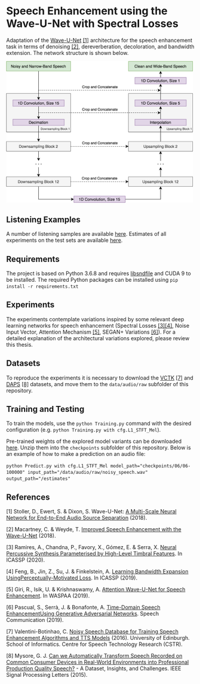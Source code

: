 # Speech Enhancement using the Wave-U-Net with Spectral Losses
Adaptation of the [Wave-U-Net](https://github.com/f90/Wave-U-Net) [[1]](#1) architecture for the speech enhancement task in terms of denoising [[2]](#2), dereverberation, decoloration, and bandwidth extension. The network structure is shown below.

<img src="./Wave-U-Net - Denoising + BWE.png" width="500">

## Listening Examples
A number of listening samples are available [here](https://jdavibedoya.github.io/SE_Wave-U-Net/). Estimates of all experiments on the test sets are available [here](https://drive.google.com/drive/folders/1MDjLUiYXRyHlWZUkw-YUI_d4jx4sSwG0?usp=sharing).

## Requirements
The project is based on Python 3.6.8 and requires [libsndfile](http://mega-nerd.com/libsndfile/) and CUDA 9 to be installed. The required Python packages can be installed using ``pip install -r requirements.txt``

## Experiments 
The experiments contemplate variations inspired by some relevant deep learning networks for speech enhancement (Spectral Losses [[3]](#3)[[4]](#4), Noise Input Vector, Attention Mechanism [[5]](#5), SEGAN+ Variations [[6]](#6)). For a detailed explanation of the architectural variations explored, please review this thesis.

## Datasets
To reproduce the experiments it is necessary to download the [VCTK](http://datashare.is.ed.ac.uk/handle/10283/1942) [[7]](#7) and [DAPS](https://archive.org/details/daps_dataset) [[8]](#8) datasets, and move them to the `data/audio/raw` subfolder of this repository.

## Training and Testing
To train the models, use the ``python Training.py`` command with the desired configuration (e.g. ``python Training.py with cfg.L1_STFT_Mel``). 

Pre-trained weights of the explored model variants can be downloaded [here](https://drive.google.com/drive/folders/1x9cqSX7gsjd7IMxBexk-Pb0nCe7LaRy0?usp=sharing). Unzip them into the `checkpoints` subfolder of this repository. Below is an example of how to make a prediction on an audio file: 

``python Predict.py with cfg.L1_STFT_Mel model_path="checkpoints/06/06-100000" input_path="/data/audio/raw/noisy_speech.wav" output_path="/estimates"``

## References 
<a name="1"></a> [1] Stoller, D., Ewert, S. & Dixon, S. Wave-U-Net: [A Multi-Scale Neural Network for End-to-End Audio Source Separation](https://arxiv.org/abs/1806.03185) (2018).

<a name="2"></a> [2] Macartney, C. & Weyde, T. [Improved Speech Enhancement with the Wave-U-Net](https://arxiv.org/abs/1811.11307) (2018).

<a name="3"></a> [3] Ramires, A., Chandna, P., Favory, X., Gómez, E. & Serra, X. [Neural Percussive Synthesis Parameterised by High-Level Timbral Features](https://ieeexplore.ieee.org/abstract/document/9053128). In ICASSP (2020).

<a name="4"></a> [4] Feng, B., Jin, Z., Su, J. & Finkelstein, A. [Learning Bandwidth Expansion UsingPerceptually-Motivated Loss](https://ieeexplore.ieee.org/abstract/document/8682367). In ICASSP (2019).

<a name="5"></a> [5] Giri, R., Isik, U. & Krishnaswamy, A. [Attention Wave-U-Net for Speech Enhancement](https://ieeexplore.ieee.org/abstract/document/8937186). In WASPAA (2019).

<a name="6"></a> [6] Pascual, S., Serrà, J. & Bonafonte, A. [Time-Domain Speech EnhancementUsing Generative Adversarial Networks](https://www.sciencedirect.com/science/article/abs/pii/S0167639319301359). Speech Communication (2019).

<a name="7"></a> [7] Valentini-Botinhao, C. [Noisy Speech Database for Training Speech Enhancement Algorithms and TTS Models](https://www.research.ed.ac.uk/portal/en/publications/speech-enhancement-for-a-noiserobust-texttospeech-synthesis-system-using-deep-recurrent-neural-networks(08deb6fd-79c0-490f-ae46-f37034b6bfb4).html) (2016). University of Edinburgh. School of Informatics. Centre for Speech Technology Research (CSTR).

<a name="8"></a> [8] Mysore, G. J. [Can we Automatically Transform Speech Recorded on Common Consumer Devices in Real-World Environments into Professional Production Quality Speech?](https://ieeexplore.ieee.org/abstract/document/6981922) - A Dataset, Insights, and Challenges. IEEE Signal Processing Letters (2015).
